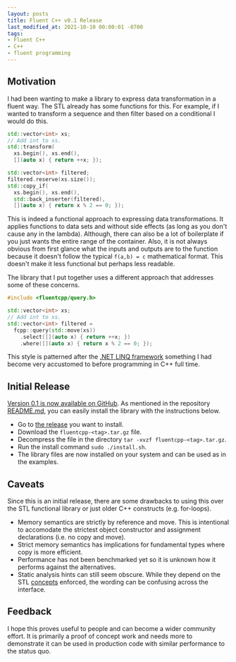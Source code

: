 ```yaml
---
layout: posts
title: Fluent C++ v0.1 Release
last_modified_at: 2021-10-10 00:00:01 -0700
tags:
- Fluent C++
- C++
- fluent programming
---
```


## Motivation

I had been wanting to make a library to express data transformation in a fluent way. The STL already has some functions for this. For example, if I wanted to transform a sequence and then filter based on a conditional I would do this.

```cpp
std::vector<int> xs;
// Add int to xs.
std::transform(
  xs.begin(), xs.end(),
  [](auto x) { return ++x; });

std::vector<int> filtered;
filtered.reserve(xs.size());
std::copy_if(
  xs.begin(), xs.end(),
  std::back_inserter(filtered),
  [](auto x) { return x % 2 == 0; });
```

This is indeed a functional approach to expressing data transformations. It applies functions to data sets and without side effects (as long as you don't cause any in the lambda). Although, there can also be a lot of boilerplate if you just wants the entire range of the container. Also, it is not always obvious from first glance what the inputs and outputs are to the function because it doesn't follow the typical ``f(a,b) = c`` mathematical format. This doesn't make it less functional but perhaps less readable.

The library that I put together uses a different approach that addresses some of these concerns.

```cpp
#include <fluentcpp/query.h>

std::vector<int> xs;
// Add int to xs.
std::vector<int> filtered =
  fcpp::query(std::move(xs))
    .select([](auto x) { return ++x; })
    .where([](auto x) { return x % 2 == 0; });
```

This style is patterned after the [.NET LINQ framework](https://docs.microsoft.com/en-us/dotnet/csharp/programming-guide/concepts/linq/) something I had become very accustomed to before programming in C++ full time.

## Initial Release

[Version 0.1 is now available on GitHub](https://github.com/awalsh128/fluentcpp/releases/tag/v0.1). As mentioned in the repository [README.md](https://github.com/awalsh128/fluentcpp#installing), you can easily install the library with the instructions below.

- Go to [the release](https://github.com/awalsh128/fluentcpp/releases) you want to install.
- Download the `fluentcpp-<tag>.tar.gz` file.
- Decompress the file in the directory `tar -xvzf fluentcpp-<tag>.tar.gz`.
- Run the install command `sudo ./install.sh`.
- The library files are now installed on your system and can be used as in the examples.

## Caveats

Since this is an initial release, there are some drawbacks to using this over the STL functional library or just older C++ constructs (e.g. for-loops).

- Memory semantics are strictly by reference and move. This is intentional to accomodate the strictest object constructor and assignment declarations (i.e. no copy and move).
- Strict memory semantics has implications for fundamental types where copy is more efficient.
- Performance has not been benchmarked yet so it is unknown how it performs against the alternatives.
- Static analysis hints can still seem obscure. While they depend on the STL [concepts](https://en.cppreference.com/w/cpp/concepts) enforced, the wording can be confusing across the interface.

## Feedback

I hope this proves useful to people and can become a wider community effort. It is primarily a proof of concept work and needs more to demonstrate it can be used in production code with similar performance to the status quo.

